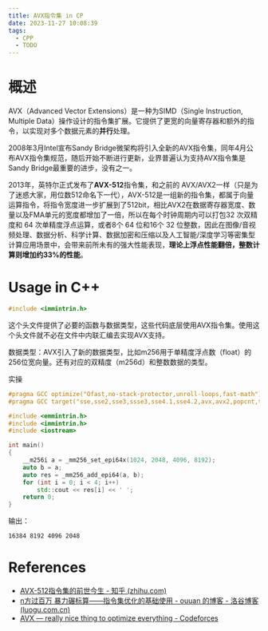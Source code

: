 ```yaml
---
title: AVX指令集 in CP
date: 2023-11-27 10:08:39
tags:
  - CPP
  - TODO
---
```


# 概述

AVX（Advanced Vector Extensions）是一种为SIMD（Single Instruction, Multiple Data）操作设计的指令集扩展。它提供了更宽的向量寄存器和额外的指令，以实现对多个数据元素的**并行**处理。

2008年3月Intel宣布Sandy Bridge微架构将引入全新的AVX指令集，同年4月公布AVX指令集规范，随后开始不断进行更新，业界普遍认为支持AVX指令集是Sandy Bridge最重要的进步，没有之一。

2013年，英特尔正式发布了**AVX-512**指令集，和之前的 AVX/AVX2一样（只是为了迷惑大家，用位数512命名下一代），AVX-512是一组新的指令集，都属于向量运算指令，将指令宽度进一步扩展到了512bit，相比AVX2在数据寄存器宽度、数量以及FMA单元的宽度都增加了一倍，所以在每个时钟周期内可以打包32 次双精度和 64 次单精度浮点运算，或者8个 64 位和16个 32 位整数，因此在图像/音视频处理、数据分析、科学计算、数据加密和压缩以及人工智能/深度学习等密集型计算应用场景中，会带来前所未有的强大性能表现，**理论上浮点性能翻倍，整数计算则增加约33%的性能**。

# Usage in C++

```cpp
#include <immintrin.h>
```
这个头文件提供了必要的函数与数据类型，这些代码底层使用AVX指令集。使用这个头文件就不必在文件中内联汇编去实现AVX支持。

数据类型：AVX引入了新的数据类型，比如m256用于单精度浮点数（float）的256位宽向量。还有对应的双精度（m256d）和整数数据的类型。

实操

```cpp
#pragma GCC optimize("Ofast,no-stack-protector,unroll-loops,fast-math")
#pragma GCC target("sse,sse2,sse3,ssse3,sse4.1,sse4.2,avx,avx2,popcnt,tune=native")

#include <emmintrin.h>
#include <immintrin.h>
#include <iostream>

int main()
{
    __m256i a = _mm256_set_epi64x(1024, 2048, 4096, 8192);
    auto b = a;
    auto res = _mm256_add_epi64(a, b);
    for (int i = 0; i < 4; i++)
        std::cout << res[i] << ' ';
    return 0;
}
```

输出：

```
16384 8192 4096 2048
```



# References

* [AVX-512指令集的前世今生 - 知乎 (zhihu.com)](https://zhuanlan.zhihu.com/p/136099964)
* [n方过百万 暴力碾标算——指令集优化的基础使用 - ouuan 的博客 - 洛谷博客 (luogu.com.cn)](https://www.luogu.com.cn/blog/ouuan/avx-optimize)
* [AVX — really nice thing to optimize everything - Codeforces](https://codeforces.com/blog/entry/122531)
